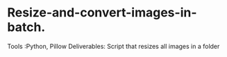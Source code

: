 # Resize-and-convert-images-in-batch.
Tools :Python, Pillow
Deliverables: Script that resizes all images in a folder
